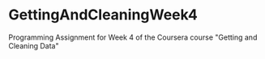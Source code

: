 # GettingAndCleaningWeek4
Programming Assignment for Week 4 of the Coursera course "Getting and Cleaning Data"
